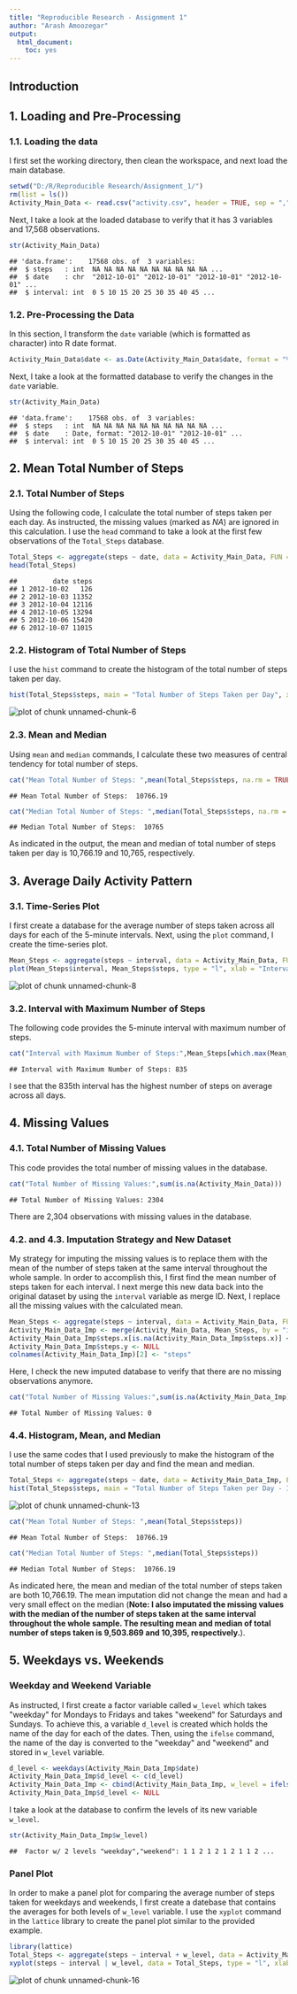 ```yaml
---
title: "Reproducible Research - Assignment 1"
author: "Arash Amoozegar"
output: 
  html_document: 
    toc: yes
---
```


## Introduction

## 1. Loading and Pre-Processing

### 1.1. Loading the data

I first set the working directory, then clean the workspace, and next load the main database.


```r
setwd("D:/R/Reproducible Research/Assignment_1/")
rm(list = ls())
Activity_Main_Data <- read.csv("activity.csv", header = TRUE, sep = ",", stringsAsFactors = FALSE)
```

Next, I take a look at the loaded database to verify that it has 3 variables and 17,568 observations. 


```r
str(Activity_Main_Data)
```

```
## 'data.frame':	17568 obs. of  3 variables:
##  $ steps   : int  NA NA NA NA NA NA NA NA NA NA ...
##  $ date    : chr  "2012-10-01" "2012-10-01" "2012-10-01" "2012-10-01" ...
##  $ interval: int  0 5 10 15 20 25 30 35 40 45 ...
```

### 1.2. Pre-Processing the Data

In this section, I transform the `date` variable (which is formatted as character) into R date format.


```r
Activity_Main_Data$date <- as.Date(Activity_Main_Data$date, format = "%Y-%m-%d")
```

Next, I take a look at the formatted database to verify the changes in the `date` variable.


```r
str(Activity_Main_Data)
```

```
## 'data.frame':	17568 obs. of  3 variables:
##  $ steps   : int  NA NA NA NA NA NA NA NA NA NA ...
##  $ date    : Date, format: "2012-10-01" "2012-10-01" ...
##  $ interval: int  0 5 10 15 20 25 30 35 40 45 ...
```

## 2. Mean Total Number of Steps

### 2.1. Total Number of Steps

Using the following code, I calculate the total number of steps taken per each day. As instructed, the missing values (marked as *NA*) are ignored in this calculation. I use the `head` command to take a look at the first few observations of the `Total_Steps` database.


```r
Total_Steps <- aggregate(steps ~ date, data = Activity_Main_Data, FUN = sum, na.rm = TRUE)
head(Total_Steps)
```

```
##         date steps
## 1 2012-10-02   126
## 2 2012-10-03 11352
## 3 2012-10-04 12116
## 4 2012-10-05 13294
## 5 2012-10-06 15420
## 6 2012-10-07 11015
```

### 2.2. Histogram of Total Number of Steps

I use the `hist` command to create the histogram of the total number of steps taken per day.


```r
hist(Total_Steps$steps, main = "Total Number of Steps Taken per Day", xlab = "Day", ylab = "Frequency of Steps", col = rgb(0,0,1,1/4), breaks = seq(0, 25000, 1000))
```

![plot of chunk unnamed-chunk-6](figure/unnamed-chunk-6-1.png) 

### 2.3. Mean and Median

Using `mean` and `median` commands, I calculate these two measures of central tendency for total number of steps. 


```r
cat("Mean Total Number of Steps: ",mean(Total_Steps$steps, na.rm = TRUE))
```

```
## Mean Total Number of Steps:  10766.19
```

```r
cat("Median Total Number of Steps: ",median(Total_Steps$steps, na.rm = TRUE))
```

```
## Median Total Number of Steps:  10765
```

As indicated in the output, the mean and median of total number of steps taken per day is 10,766.19 and 10,765, respectively. 

## 3. Average Daily Activity Pattern

### 3.1. Time-Series Plot

I first create a database for the average number of steps taken across all days for each of the 5-minute intervals. Next, using the `plot` command, I create the time-series plot.


```r
Mean_Steps <- aggregate(steps ~ interval, data = Activity_Main_Data, FUN = mean, na.rm = TRUE)
plot(Mean_Steps$interval, Mean_Steps$steps, type = "l", xlab = "Intervals", ylab = "Average Number of Steps", main = "Average Number of Steps Across All Days", col = rgb(0,0,1,1/4))
```

![plot of chunk unnamed-chunk-8](figure/unnamed-chunk-8-1.png) 

### 3.2. Interval with Maximum Number of Steps

The following code provides the 5-minute interval with maximum number of steps.


```r
cat("Interval with Maximum Number of Steps:",Mean_Steps[which.max(Mean_Steps$steps),1])
```

```
## Interval with Maximum Number of Steps: 835
```

I see that the 835th interval has the highest number of steps on average across all days.

## 4. Missing Values

### 4.1. Total Number of Missing Values

This code provides the total number of missing values in the database.


```r
cat("Total Number of Missing Values:",sum(is.na(Activity_Main_Data)))
```

```
## Total Number of Missing Values: 2304
```

There are 2,304 observations with missing values in the database.

### 4.2. and 4.3. Imputation Strategy and New Dataset

My strategy for imputing the missing values is to replace them with the mean of the number of steps taken at the same interval throughout the whole sample. In order to accomplish this, I first find the mean number of steps taken for each interval. I next merge this new data back into the original dataset by using the `interval` variable as merge ID. Next, I replace all the missing values with the calculated mean. 


```r
Mean_Steps <- aggregate(steps ~ interval, data = Activity_Main_Data, FUN = mean, na.rm = TRUE)
Activity_Main_Data_Imp <- merge(Activity_Main_Data, Mean_Steps, by = "interval")
Activity_Main_Data_Imp$steps.x[is.na(Activity_Main_Data_Imp$steps.x)] <- Activity_Main_Data_Imp$steps.y[is.na(Activity_Main_Data_Imp$steps.x)]
Activity_Main_Data_Imp$steps.y <- NULL
colnames(Activity_Main_Data_Imp)[2] <- "steps"
```

Here, I check the new imputed database to verify that there are no missing observations anymore. 


```r
cat("Total Number of Missing Values:",sum(is.na(Activity_Main_Data_Imp)))
```

```
## Total Number of Missing Values: 0
```

### 4.4. Histogram, Mean, and Median

I use the same codes that I used previously to make the histogram of the total number of steps taken per day and find the mean and median.


```r
Total_Steps <- aggregate(steps ~ date, data = Activity_Main_Data_Imp, FUN = sum)
hist(Total_Steps$steps, main = "Total Number of Steps Taken per Day - Imputated", xlab = "Day", ylab = "Frequency of Steps", col = rgb(0,0,1,1/4), breaks = seq(0, 25000, 1000))
```

![plot of chunk unnamed-chunk-13](figure/unnamed-chunk-13-1.png) 

```r
cat("Mean Total Number of Steps: ",mean(Total_Steps$steps))
```

```
## Mean Total Number of Steps:  10766.19
```

```r
cat("Median Total Number of Steps: ",median(Total_Steps$steps))
```

```
## Median Total Number of Steps:  10766.19
```

As indicated here, the mean and median of the total number of steps taken are both 10,766.19. The mean imputation did not change the mean and had a very small effect on the median (**Note: I also imputated the missing values with the median of the number of steps taken at the same interval throughout the whole sample. The resulting mean and median of total number of steps taken is 9,503.869 and 10,395, respectively.**).

## 5. Weekdays vs. Weekends

### Weekday and Weekend Variable

As instructed, I first create a factor variable called `w_level` which takes "weekday" for Mondays to Fridays and takes "weekend" for Saturdays and Sundays. To achieve this, a variable `d_level` is created which holds the name of the day for each of the dates. Then, using the `ifelse` command, the name of the day is converted to the "weekday" and "weekend" and stored in `w_level` variable.


```r
d_level <- weekdays(Activity_Main_Data_Imp$date)
Activity_Main_Data_Imp$d_level <- c(d_level)
Activity_Main_Data_Imp <- cbind(Activity_Main_Data_Imp, w_level = ifelse(Activity_Main_Data_Imp$d_level == "Saturday" | Activity_Main_Data_Imp$d_level == "Sunday", "weekend", "weekday"))
Activity_Main_Data_Imp$d_level <- NULL
```

I take a look at the database to confirm the levels of its new variable `w_level`.


```r
str(Activity_Main_Data_Imp$w_level)
```

```
##  Factor w/ 2 levels "weekday","weekend": 1 1 2 1 2 1 2 1 1 2 ...
```

### Panel Plot

In order to make a panel plot for comparing the average number of steps taken for weekdays and weekends, I first create a datebase that contains the averages for both levels of `w_level` variable. I use the `xyplot` command in the `lattice` library to create the panel plot similar to the provided example.


```r
library(lattice)
Total_Steps <- aggregate(steps ~ interval + w_level, data = Activity_Main_Data_Imp, FUN = mean)
xyplot(steps ~ interval | w_level, data = Total_Steps, type = "l", xlab = "Intervals", ylab = "Average Number of Steps", layout = c(1,2), col = rgb(0,0,1,1/4))
```

![plot of chunk unnamed-chunk-16](figure/unnamed-chunk-16-1.png) 

